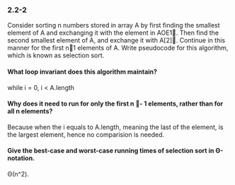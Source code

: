 ### 2.2-2
Consider sorting n numbers stored in array A by first finding the smallest element
of A and exchanging it with the element in AOE1. Then find the second smallest
element of A, and exchange it with A[2]. Continue in this manner for the first n1
elements of A. Write pseudocode for this algorithm, which is known as selection
sort. 

#### What loop invariant does this algorithm maintain? 
while i = 0, i < A.length

#### Why does it need to run for only the first n - 1 elements, rather than for all n elements? 

Because when the i equals to A.length, meaning the last of the element, is the largest element, hence no comparision is needed.

#### Give the best-case and worst-case running times of selection sort in Θ-notation.

Θ(n^2). 
